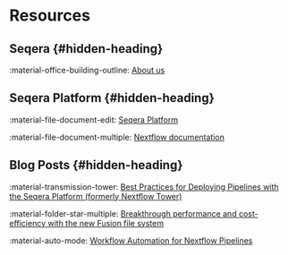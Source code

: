 # Resources 

## Seqera {#hidden-heading}

:material-office-building-outline: [About us](https://seqera.io/about/)

## Seqera Platform {#hidden-heading}
:material-file-document-edit: [Seqera Platform](https://docs.seqera.io/platform/)

:material-file-document-multiple: [Nextflow documentation](https://www.nextflow.io/docs/latest/)

## Blog Posts {#hidden-heading}
:material-transmission-tower: [Best Practices for Deploying Pipelines with the Seqera Platform (formerly Nextflow Tower)](https://seqera.io/blog/best-practices-for-deploying-pipelines-with-seqera-platform/)

:material-folder-star-multiple:  [Breakthrough performance and cost-efficiency with the new Fusion file system](https://seqera.io/blog/breakthrough-performance-and-cost-efficiency-with-the-new-fusion-file-system/)

:material-auto-mode: [Workflow Automation for Nextflow Pipelines](https://seqera.io/blog/workflow-automation/)